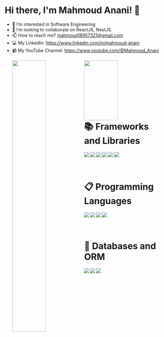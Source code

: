 # Hi there, I'm Mahmoud Anani! 👋

- 👀 I’m interested in Software Engineering
- 💞️ I’m looking to collaborate on ReactJS, NestJS.
- 📫 How to reach me? mahmoud18957321@gmail.com
- 💻 My LinkedIn: https://www.linkedin.com/in/mahmoud-anani
- 📹 My YouTube Channel: https://www.youtube.com/@Mahmoud_Anani
  <br/>
  <br/>
  <img align="left" width="47%" src="https://github-readme-stats.vercel.app/api?username=Mahmoud-Anani&show_icons=true&theme=gruvbox"/>
  <img align="left" width="47%" height="190" src="https://github-readme-stats.vercel.app/api/top-langs/?username=Mahmoud-Anani&layout=compact"/>
  <br/>
  <br/>
  <br/>
  <br/>
  <br/>
  <br/>
  <br/>
  <br/>

# 📚 Frameworks and Libraries

<img align="left" src="https://img.shields.io/badge/node.js-6DA55F?style=for-the-badge&logo=node.js&logoColor=white"/>
<img align="left" src="https://img.shields.io/badge/express.js-%23404d59.svg?style=for-the-badge&logo=express&logoColor=%2361DAFB"/>
<img align="left" src="https://img.shields.io/badge/nestjs-%23E0234E.svg?style=for-the-badge&logo=nestjs&logoColor=white"/>
<img align="left" src="https://img.shields.io/badge/react.js-6DA55F?style=for-the-badge&logo=react.js&logoColor=white"/>
<img align="left" src="https://img.shields.io/badge/react-native-6DA55F?style=for-the-badge&logo=react.js&logoColor=white"/>
<img align="left" src="https://img.shields.io/badge/next.js-black?style=for-the-badge&logo=next.js&badgeColor=010101"/><br/><br/>

<br/>

# 📋 Programming Languages

<img align="left" src="https://img.shields.io/badge/javascript-%23323330.svg?style=for-the-badge&logo=javascript&logoColor=%23F7DF1E"/>
<img align="left" src="https://img.shields.io/badge/typescript-%23007ACC.svg?style=for-the-badge&logo=typescript&logoColor=white"/>
<img align="left" src="https://img.shields.io/badge/php%23-%23239120.svg?style=for-the-badge&logo=php&logoColor=white"/>
<img align="left" src="https://img.shields.io/badge/vb%23-%23239120.svg?style=for-the-badge&logo=vb&logoColor=white"/>



<br/>
<br/>
<br/>

# 💾 Databases and ORM

<img align="left" src="https://img.shields.io/badge/MongoDB-%234ea94b.svg?style=for-the-badge&logo=mongodb&logoColor=white"/>
<img align="left" src="https://img.shields.io/badge/mysql-%23316192.svg?style=for-the-badge&logo=mysql&logoColor=white"/>
<img align="left" src="https://img.shields.io/badge/sql-%23316192.svg?style=for-the-badge&logo=sql&logoColor=white"/>

